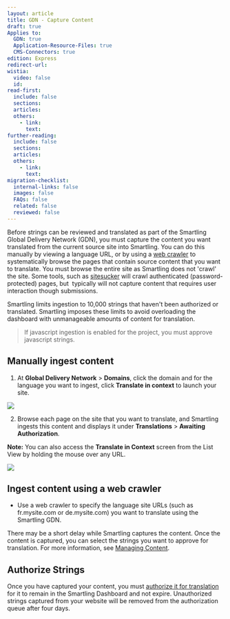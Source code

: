 ```yaml
---
layout: article
title: GDN - Capture Content
draft: true
Applies to:
  GDN: true
  Application-Resource-Files: true
  CMS-Connectors: true
edition: Express
redirect-url:
wistia:
  video: false
  id:
read-first:
  include: false
  sections:
  articles:
  others:
    - link:
      text:
further-reading:
  include: false
  sections:
  articles:
  others:
    - link:
      text:
migration-checklist:
  internal-links: false
  images: false
  FAQs: false
  related: false
  reviewed: false
---
```


Before strings can be reviewed and translated as part of the Smartling Global Delivery Network (GDN), you must capture the content you want translated from the current source site into Smartling. You can do this manually by viewing a language URL, or by using a [web crawler](http://en.wikipedia.org/wiki/Web_crawler) to systematically browse the pages that contain source content that you want to translate. You must browse the entire site as Smartling does not 'crawl' the site. Some tools, such as [sitesucker](http://sitesucker.us/mac/mac.html) will crawl authenticated (password-protected) pages, but  typically will not capture content that requires user interaction though submissions.

Smartling limits ingestion to 10,000 strings that haven't been authorized or translated. Smartling imposes these limits to avoid overloading the dashboard with unmanageable amounts of content for translation.

> If javascript ingestion is enabled for the project, you must approve javascript strings.

## Manually ingest content

1)  At **Global Delivery Network** > **Domains**, click the domain and for the language you want to ingest, click **Translate in context** to launch your site.  

![](/hc/en-us/article_attachments/207898328/Smartling___Manage_Domains.png)

2)  Browse each page on the site that you want to translate, and Smartling ingests this content and displays it under **Translations** > **Awaiting Authorization**.

**Note:** You can also access the **Translate in Context** screen from the List View by holding the mouse over any URL.

![](/hc/en-us/article_attachments/207965047/Smartling___Translations_Management_and_JSON___Smartling_Developer_Documentation.png)

## Ingest content using a web crawler

*   Use a web crawler to specify the language site URLs (such as fr.mysite.com or de.mysite.com) you want to translate using the Smartling GDN.

There may be a short delay while Smartling captures the content. Once the content is captured, you can select the strings you want to approve for translation. For more information, see [Managing Content]().

## Authorize Strings

Once you have captured your content, you must [authorize it for translation]() for it to remain in the Smartling Dashboard and not expire. Unauthorized strings captured from your website will be removed from the authorization queue after four days.